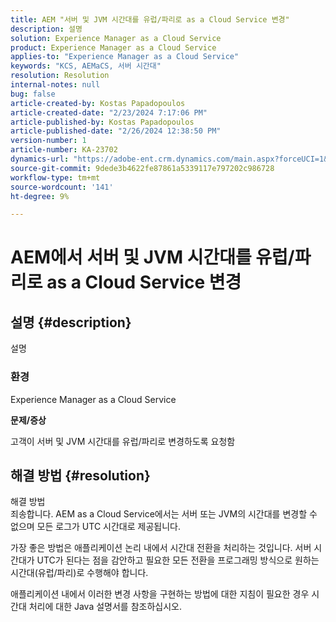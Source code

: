 ```yaml
---
title: AEM "서버 및 JVM 시간대를 유럽/파리로 as a Cloud Service 변경"
description: 설명
solution: Experience Manager as a Cloud Service
product: Experience Manager as a Cloud Service
applies-to: "Experience Manager as a Cloud Service"
keywords: "KCS, AEMaCS, 서버 시간대"
resolution: Resolution
internal-notes: null
bug: false
article-created-by: Kostas Papadopoulos
article-created-date: "2/23/2024 7:17:06 PM"
article-published-by: Kostas Papadopoulos
article-published-date: "2/26/2024 12:38:50 PM"
version-number: 1
article-number: KA-23702
dynamics-url: "https://adobe-ent.crm.dynamics.com/main.aspx?forceUCI=1&pagetype=entityrecord&etn=knowledgearticle&id=70e1851c-80d2-ee11-9079-6045bd006c82"
source-git-commit: 9dede3b4622fe87861a5339117e797202c986728
workflow-type: tm+mt
source-wordcount: '141'
ht-degree: 9%

---
```


# AEM에서 서버 및 JVM 시간대를 유럽/파리로 as a Cloud Service 변경

## 설명 {#description}

설명<br>

### <b>환경</b>


Experience Manager as a Cloud Service

<b>문제/증상</b>

고객이 서버 및 JVM 시간대를 유럽/파리로 변경하도록 요청함


## 해결 방법 {#resolution}

해결 방법<br>
죄송합니다. AEM as a Cloud Service에서는 서버 또는 JVM의 시간대를 변경할 수 없으며 모든 로그가 UTC 시간대로 제공됩니다.

가장 좋은 방법은 애플리케이션 논리 내에서 시간대 전환을 처리하는 것입니다. 서버 시간대가 UTC가 된다는 점을 감안하고 필요한 모든 전환을 프로그래밍 방식으로 원하는 시간대(유럽/파리)로 수행해야 합니다.

애플리케이션 내에서 이러한 변경 사항을 구현하는 방법에 대한 지침이 필요한 경우 시간대 처리에 대한 Java 설명서를 참조하십시오.
